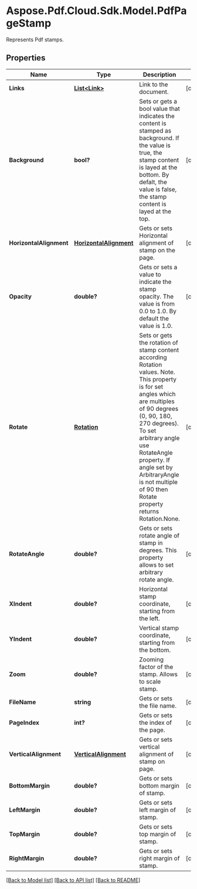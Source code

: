 ﻿# Aspose.Pdf.Cloud.Sdk.Model.PdfPageStamp
Represents Pdf stamps.

## Properties

Name | Type | Description | Notes
------------ | ------------- | ------------- | -------------
**Links** | [**List&lt;Link&gt;**](Link.md) | Link to the document. | [optional] 
**Background** | **bool?** | Sets or gets a bool value that indicates the content is stamped as background. If the value is true, the stamp content is layed at the bottom. By defalt, the value is false, the stamp content is layed at the top. | [optional] 
**HorizontalAlignment** | [**HorizontalAlignment**](HorizontalAlignment.md) | Gets or sets Horizontal alignment of stamp on the page.  | [optional] 
**Opacity** | **double?** | Gets or sets a value to indicate the stamp opacity. The value is from 0.0 to 1.0. By default the value is 1.0. | [optional] 
**Rotate** | [**Rotation**](Rotation.md) | Sets or gets the rotation of stamp content according Rotation values. Note. This property is for set angles which are multiples of 90 degrees (0, 90, 180, 270 degrees). To set arbitrary angle use RotateAngle property.  If angle set by ArbitraryAngle is not multiple of 90 then Rotate property returns Rotation.None. | [optional] 
**RotateAngle** | **double?** | Gets or sets rotate angle of stamp in degrees. This property allows to set arbitrary rotate angle.  | [optional] 
**XIndent** | **double?** | Horizontal stamp coordinate, starting from the left. | [optional] 
**YIndent** | **double?** | Vertical stamp coordinate, starting from the bottom. | [optional] 
**Zoom** | **double?** | Zooming factor of the stamp. Allows to scale stamp. | [optional] 
**FileName** | **string** | Gets or sets the file name. | [optional] 
**PageIndex** | **int?** | Gets or sets the index of the page. | [optional] 
**VerticalAlignment** | [**VerticalAlignment**](VerticalAlignment.md) | Gets or sets vertical alignment of stamp on page. | [optional] 
**BottomMargin** | **double?** | Gets or sets bottom margin of stamp. | [optional] 
**LeftMargin** | **double?** | Gets or sets left margin of stamp. | [optional] 
**TopMargin** | **double?** | Gets or sets top margin of stamp. | [optional] 
**RightMargin** | **double?** | Gets or sets right margin of stamp. | [optional] 

[[Back to Model list]](../README.md#documentation-for-models) [[Back to API list]](../README.md#documentation-for-api-endpoints) [[Back to README]](../README.md)

